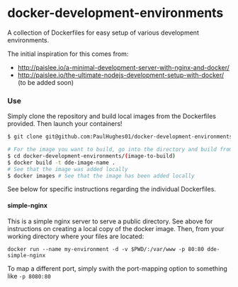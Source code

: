 # docker-development-environments
A collection of Dockerfiles for easy setup of various development environments.

The initial inspiration for this comes from:
* http://paislee.io/a-minimal-development-server-with-nginx-and-docker/
* http://paislee.io/the-ultimate-nodejs-development-setup-with-docker/ (to be added soon)

### Use ###
Simply clone the repository and build local images from the Dockerfiles provided. Then launch your containers!

```bash
$ git clone git@github.com:PaulHughes01/docker-development-environments.git

# For the image you want to build, go into the directory and build from the Dockerfile
$ cd docker-development-environments/(image-to-build)
$ docker build -t dde-image-name .
# See that the image was added locally
$ docker images # See that the image has been added locally
```

See below for specific instructions regarding the individual Dockerfiles.

#### simple-nginx ####
This is a simple nginx server to serve a public directory. See above for instructions on creating a local copy of the
docker image. Then, from your working directory where your files are located:

`docker run --name my-environment -d -v $PWD/:/var/www -p 80:80 dde-simple-nginx`

To map a different port, simply swith the port-mapping option to something like `-p 8080:80`
